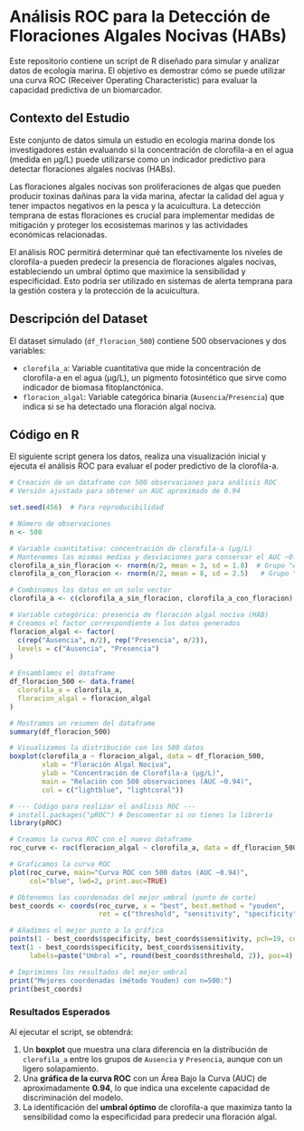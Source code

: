 # Análisis ROC para la Detección de Floraciones Algales Nocivas (HABs)

Este repositorio contiene un script de R diseñado para simular y analizar datos de ecología marina. El objetivo es demostrar cómo se puede utilizar una curva ROC (Receiver Operating Characteristic) para evaluar la capacidad predictiva de un biomarcador.

## Contexto del Estudio

Este conjunto de datos simula un estudio en ecología marina donde los investigadores están evaluando si la concentración de clorofila-a en el agua (medida en µg/L) puede utilizarse como un indicador predictivo para detectar floraciones algales nocivas (HABs).

Las floraciones algales nocivas son proliferaciones de algas que pueden producir toxinas dañinas para la vida marina, afectar la calidad del agua y tener impactos negativos en la pesca y la acuicultura. La detección temprana de estas floraciones es crucial para implementar medidas de mitigación y proteger los ecosistemas marinos y las actividades económicas relacionadas.

El análisis ROC permitirá determinar qué tan efectivamente los niveles de clorofila-a pueden predecir la presencia de floraciones algales nocivas, estableciendo un umbral óptimo que maximice la sensibilidad y especificidad. Esto podría ser utilizado en sistemas de alerta temprana para la gestión costera y la protección de la acuicultura.

## Descripción del Dataset

El dataset simulado (`df_floracion_500`) contiene 500 observaciones y dos variables:

*   `clorofila_a`: Variable cuantitativa que mide la concentración de clorofila-a en el agua (µg/L), un pigmento fotosintético que sirve como indicador de biomasa fitoplanctónica.
*   `floracion_algal`: Variable categórica binaria (`Ausencia`/`Presencia`) que indica si se ha detectado una floración algal nociva.

## Código en R

El siguiente script genera los datos, realiza una visualización inicial y ejecuta el análisis ROC para evaluar el poder predictivo de la clorofila-a.

```r
# Creación de un dataframe con 500 observaciones para análisis ROC
# Versión ajustada para obtener un AUC aproximado de 0.94

set.seed(456)  # Para reproducibilidad

# Número de observaciones
n <- 500

# Variable cuantitativa: concentración de clorofila-a (µg/L)
# Mantenemos las mismas medias y desviaciones para conservar el AUC ~0.94
clorofila_a_sin_floracion <- rnorm(n/2, mean = 3, sd = 1.8)  # Grupo "Ausencia" (250 obs)
clorofila_a_con_floracion <- rnorm(n/2, mean = 8, sd = 2.5)   # Grupo "Presencia" (250 obs)

# Combinamos los datos en un solo vector
clorofila_a <- c(clorofila_a_sin_floracion, clorofila_a_con_floracion)

# Variable categórica: presencia de floración algal nociva (HAB)
# Creamos el factor correspondiente a los datos generados
floracion_algal <- factor(
  c(rep("Ausencia", n/2), rep("Presencia", n/2)),
  levels = c("Ausencia", "Presencia")
)

# Ensamblamos el dataframe
df_floracion_500 <- data.frame(
  clorofila_a = clorofila_a,
  floracion_algal = floracion_algal
)

# Mostramos un resumen del dataframe
summary(df_floracion_500)

# Visualizamos la distribución con los 500 datos
boxplot(clorofila_a ~ floracion_algal, data = df_floracion_500, 
        xlab = "Floración Algal Nociva", 
        ylab = "Concentración de Clorofila-a (µg/L)",
        main = "Relación con 500 observaciones (AUC ~0.94)",
        col = c("lightblue", "lightcoral"))

# --- Código para realizar el análisis ROC ---
# install.packages("pROC") # Descomentar si no tienes la librería
library(pROC)

# Creamos la curva ROC con el nuevo dataframe
roc_curve <- roc(floracion_algal ~ clorofila_a, data = df_floracion_500)

# Graficamos la curva ROC
plot(roc_curve, main="Curva ROC con 500 datos (AUC ~0.94)", 
     col="blue", lwd=2, print.auc=TRUE)

# Obtenemos las coordenadas del mejor umbral (punto de corte)
best_coords <- coords(roc_curve, x = "best", best.method = "youden", 
                      ret = c("threshold", "sensitivity", "specificity"))

# Añadimos el mejor punto a la gráfica
points(1 - best_coords$specificity, best_coords$sensitivity, pch=19, col="red", cex=1.5)
text(1 - best_coords$specificity, best_coords$sensitivity, 
     labels=paste("Umbral =", round(best_coords$threshold, 2)), pos=4)

# Imprimimos los resultados del mejor umbral
print("Mejores coordenadas (método Youden) con n=500:")
print(best_coords)
```

### Resultados Esperados

Al ejecutar el script, se obtendrá:
1.  Un **boxplot** que muestra una clara diferencia en la distribución de `clorofila_a` entre los grupos de `Ausencia` y `Presencia`, aunque con un ligero solapamiento.
2.  Una **gráfica de la curva ROC** con un Área Bajo la Curva (AUC) de aproximadamente **0.94**, lo que indica una excelente capacidad de discriminación del modelo.
3.  La identificación del **umbral óptimo** de clorofila-a que maximiza tanto la sensibilidad como la especificidad para predecir una floración algal.
